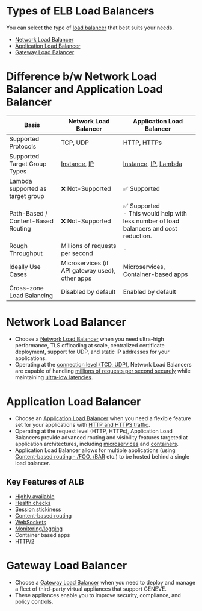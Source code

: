 # Types of ELB Load Balancers

You can select the type of [load balancer](../../../1_HLDDesignComponents/0_SystemGlossaries/Scalability/LoadBalancer.md) that best suits your needs.
- [Network Load Balancer](#network-load-balancer)
- [Application Load Balancer](#application-load-balancer)
- [Gateway Load Balancer](#gateway-load-balancer)

# Difference b/w Network Load Balancer and Application Load Balancer

| Basis                                                                           | Network Load Balancer                                                                                  | Application Load Balancer                                                                                                                                   |
|---------------------------------------------------------------------------------|--------------------------------------------------------------------------------------------------------|-------------------------------------------------------------------------------------------------------------------------------------------------------------|
| Supported Protocols                                                             | TCP, UDP                                                                                               | HTTP, HTTPs                                                                                                                                                 |
| Supported Target Group Types                                                    | [Instance](../../3_ComputeServices/AmazonEC2/Readme.md), [IP](../../3_ComputeServices/AWSFargate.md)   | [Instance](../../3_ComputeServices/AmazonEC2/Readme.md), [IP](../../3_ComputeServices/AWSFargate.md), [Lambda](../../3_ComputeServices/AWSLambda/Readme.md) |
| [Lambda](../../3_ComputeServices/AWSLambda/Readme.md) supported as target group | :x: Not-Supported                                                                                      | :white_check_mark: Supported                                                                                                                                |                                                                                                                               |
| Path-Based / Content-Based Routing                                              | :x: Not-Supported                                                                                      | :white_check_mark: Supported<br/>- This would help with less number of load balancers and cost reduction.                                                   |
| Rough Throughput                                                                | Millions of requests per second                                                                        | -                                                                                                                                                           |
| Ideally Use Cases                                                               | Microservices (if API gateway used), other apps                                                        | Microservices, Container-based apps                                                                                                                         |
| Cross-zone Load Balancing                                                       | Disabled by default                                                                                    | Enabled by default                                                                                                                                          |

# Network Load Balancer
- Choose a [Network Load Balancer](https://docs.aws.amazon.com/elasticloadbalancing/latest/network/introduction.html) when you need ultra-high performance, TLS offloading at scale, centralized certificate deployment, support for UDP, and static IP addresses for your applications.
- Operating at the [connection level (TCD, UDP)](https://www.diffen.com/difference/TCP_vs_UDP), Network Load Balancers are capable of handling [millions of requests per second securely](../../../1_HLDDesignComponents/0_SystemGlossaries/Scalability/LatencyThroughput.md) while maintaining [ultra-low latencies](../../../1_HLDDesignComponents/0_SystemGlossaries/Scalability/LatencyThroughput.md).

# Application Load Balancer
- Choose an [Application Load Balancer](https://aws.amazon.com/elasticloadbalancing/application-load-balancer/) when you need a flexible feature set for your applications with [HTTP and HTTPS traffic](https://www.izooto.com/blog/understanding-http-https-protocols).
- Operating at the request level (HTTP, HTTPs), Application Load Balancers provide advanced routing and visibility features targeted at application architectures, including [microservices](../../../1_HLDDesignComponents/1_MicroServicesSOA) and [containers](../../../1_HLDDesignComponents/6_ContainerOrchestrationServices/Readme.md).
- Application Load Balancer allows for multiple applications (using [Content-based routing - /FOO, /BAR](https://aws.amazon.com/blogs/aws/new-advanced-request-routing-for-aws-application-load-balancers/) etc.) to be hosted behind a single load balancer.

## Key Features of ALB
- [Highly available](../../../1_HLDDesignComponents/0_SystemGlossaries/Reliability/HighAvailability.md)
- [Health checks](https://aws.amazon.com/builders-library/implementing-health-checks/)
- [Session stickiness](https://docs.aws.amazon.com/elasticloadbalancing/latest/application/sticky-sessions.html)
- [Content-based routing](https://aws.amazon.com/blogs/aws/new-advanced-request-routing-for-aws-application-load-balancers/)
- [WebSockets](https://aws.amazon.com/blogs/compute/using-websockets-and-load-balancers-part-two/)
- [Monitoring/logging](https://docs.aws.amazon.com/elasticloadbalancing/latest/application/load-balancer-monitoring.html)
- Container based apps
- HTTP/2

# Gateway Load Balancer
- Choose a [Gateway Load Balancer](https://docs.aws.amazon.com/elasticloadbalancing/latest/gateway/introduction.html) when you need to deploy and manage a fleet of third-party virtual appliances that support GENEVE.
- These appliances enable you to improve security, compliance, and policy controls.